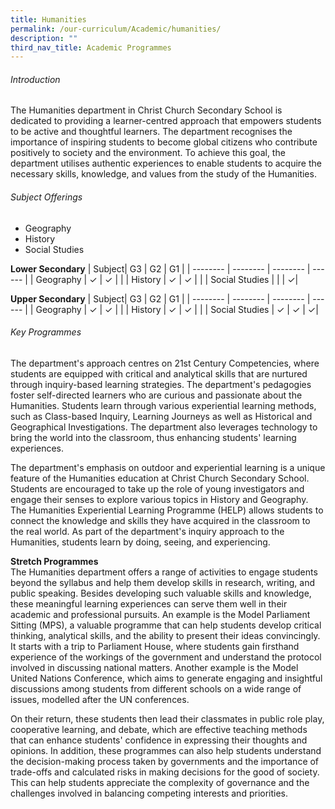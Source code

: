 ```yaml
---
title: Humanities
permalink: /our-curriculum/Academic/humanities/
description: ""
third_nav_title: Academic Programmes
---
```

###### Introduction
The Humanities department in Christ Church Secondary School is dedicated to providing a learner-centred approach that empowers students to be active and thoughtful learners. The department recognises the importance of inspiring students to become global citizens who contribute positively to society and the environment. To achieve this goal, the department utilises authentic experiences to enable students to acquire the necessary skills, knowledge, and values from the study of the Humanities.

###### Subject Offerings
* Geography
* History
* Social Studies

**Lower Secondary**
| Subject| G3 | G2 | G1 |
| -------- | -------- | -------- | ------ |
| Geography   | ✓     | ✓     | |
| History   | ✓     | ✓     | |
| Social Studies   |      |      | ✓|


**Upper Secondary**
| Subject| G3 | G2 | G1 |
| -------- | -------- | -------- | ------ |
| Geography   | ✓     | ✓     | |
| History   | ✓     | ✓     | |
| Social Studies   | ✓     |  ✓    | ✓|

###### Key Programmes
The department's approach centres on 21st Century Competencies, where students are equipped with critical and analytical skills that are nurtured through inquiry-based learning strategies. The department's pedagogies foster self-directed learners who are curious and passionate about the Humanities. Students learn through various experiential learning methods, such as Class-based Inquiry, Learning Journeys as well as Historical and Geographical Investigations. The department also leverages technology to bring the world into the classroom, thus enhancing students' learning experiences.<br>

The department's emphasis on outdoor and experiential learning is a unique feature of the Humanities education at Christ Church Secondary School. Students are encouraged to take up the role of young investigators and engage their senses to explore various topics in History and Geography. The Humanities Experiential Learning Programme (HELP) allows students to connect the knowledge and skills they have acquired in the classroom to the real world. As part of the department's inquiry approach to the Humanities, students learn by doing, seeing, and experiencing.

**Stretch Programmes** <br>
The Humanities department offers a range of activities to engage students beyond the syllabus and help them develop skills in research, writing, and public speaking. Besides developing such valuable skills and knowledge, these meaningful learning experiences can serve them well in their academic and professional pursuits. An example is the Model Parliament Sitting (MPS), a valuable programme that can help students develop critical thinking, analytical skills, and the ability to present their ideas convincingly. It starts with a trip to Parliament House, where students gain firsthand experience of the workings of the government and understand the protocol involved in discussing national matters. Another example is the Model United Nations Conference, which aims to generate engaging and insightful discussions among students from different schools on a wide range of issues, modelled after the UN conferences. 

On their return, these students then lead their classmates in public role play, cooperative learning, and debate, which are effective teaching methods that can enhance students' confidence in expressing their thoughts and opinions. In addition, these programmes can also help students understand the decision-making process taken by governments and the importance of trade-offs and calculated risks in making decisions for the good of society. This can help students appreciate the complexity of governance and the challenges involved in balancing competing interests and priorities.
